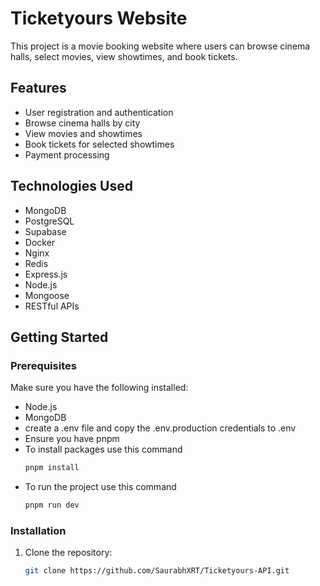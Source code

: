 # Ticketyours Website

This project is a movie booking website where users can browse cinema halls, select movies, view showtimes, and book tickets.

## Features

- User registration and authentication
- Browse cinema halls by city
- View movies and showtimes
- Book tickets for selected showtimes
- Payment processing

## Technologies Used

- MongoDB
- PostgreSQL
- Supabase
- Docker
- Nginx
- Redis
- Express.js
- Node.js
- Mongoose
- RESTful APIs

## Getting Started

### Prerequisites

Make sure you have the following installed:

- Node.js
- MongoDB
- create a .env file and copy the .env.production credentials to .env 
- Ensure you have pnpm
- To install packages use this command
  ```bash
  pnpm install
- To run the project use this command
  ```bash
  pnpm run dev

### Installation

1. Clone the repository:
   ```bash
   git clone https://github.com/SaurabhXRT/Ticketyours-API.git
  
